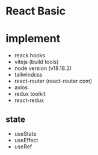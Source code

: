 # React Basic

# implement
- reack hooks
- vitejs (build tools)
- node version (v18.18.2)
- tailwindcss
- react-router (react-router com)
- axios
- redux toolkit
- react-redux

## state 
- useState
- useEffect
- useRef